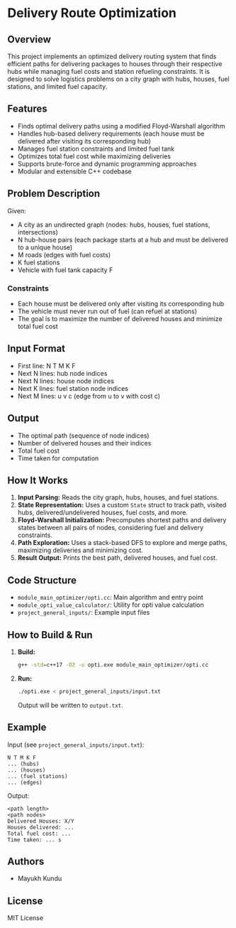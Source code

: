 # Delivery Route Optimization

## Overview
This project implements an optimized delivery routing system that finds efficient paths for delivering packages to houses through their respective hubs while managing fuel costs and station refueling constraints. It is designed to solve logistics problems on a city graph with hubs, houses, fuel stations, and limited fuel capacity.

## Features
- Finds optimal delivery paths using a modified Floyd-Warshall algorithm
- Handles hub-based delivery requirements (each house must be delivered after visiting its corresponding hub)
- Manages fuel station constraints and limited fuel tank
- Optimizes total fuel cost while maximizing deliveries
- Supports brute-force and dynamic programming approaches
- Modular and extensible C++ codebase

## Problem Description
Given:
- A city as an undirected graph (nodes: hubs, houses, fuel stations, intersections)
- N hub-house pairs (each package starts at a hub and must be delivered to a unique house)
- M roads (edges with fuel costs)
- K fuel stations
- Vehicle with fuel tank capacity F

### Constraints
- Each house must be delivered only after visiting its corresponding hub
- The vehicle must never run out of fuel (can refuel at stations)
- The goal is to maximize the number of delivered houses and minimize total fuel cost

## Input Format
- First line: N T M K F
- Next N lines: hub node indices
- Next N lines: house node indices
- Next K lines: fuel station node indices
- Next M lines: u v c (edge from u to v with cost c)

## Output
- The optimal path (sequence of node indices)
- Number of delivered houses and their indices
- Total fuel cost
- Time taken for computation

## How It Works
1. **Input Parsing:** Reads the city graph, hubs, houses, and fuel stations.
2. **State Representation:** Uses a custom `State` struct to track path, visited hubs, delivered/undelivered houses, fuel costs, and more.
3. **Floyd-Warshall Initialization:** Precomputes shortest paths and delivery states between all pairs of nodes, considering fuel and delivery constraints.
4. **Path Exploration:** Uses a stack-based DFS to explore and merge paths, maximizing deliveries and minimizing cost.
5. **Result Output:** Prints the best path, delivered houses, and fuel cost.

## Code Structure
- `module_main_optimizer/opti.cc`: Main algorithm and entry point
- `module_opti_value_calculator/`: Utility for opti value calculation
- `project_general_inputs/`: Example input files

## How to Build & Run
1. **Build:**
   ```sh
   g++ -std=c++17 -O2 -o opti.exe module_main_optimizer/opti.cc
   ```
2. **Run:**
   ```sh
   ./opti.exe < project_general_inputs/input.txt
   ```
   Output will be written to `output.txt`.

## Example
Input (see `project_general_inputs/input.txt`):
```
N T M K F
... (hubs)
... (houses)
... (fuel stations)
... (edges)
```

Output:
```
<path length>
<path nodes>
Delivered Houses: X/Y
Houses delivered: ...
Total fuel cost: ...
Time taken: ... s
```

## Authors
- Mayukh Kundu

## License
MIT License
